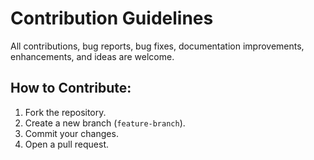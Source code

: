 # Contribution Guidelines

All contributions, bug reports, bug fixes, documentation improvements, enhancements, and ideas are welcome.

## How to Contribute:
1. Fork the repository.
2. Create a new branch (`feature-branch`).
3. Commit your changes.
4. Open a pull request.
